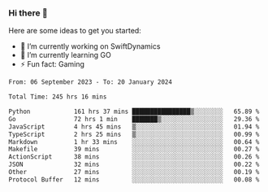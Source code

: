 ### Hi there 👋

Here are some ideas to get you started:

- 🔭 I’m currently working on SwiftDynamics
- 🌱 I’m currently learning GO
-  ⚡ Fun fact: Gaming
  
  <!--
- 👯 I’m looking to collaborate on ...
- 🤔 I’m looking for help with ...
- 💬 Ask me about ...
- 📫 How to reach me: ...
- 😄 Pronouns: ...
-->

<!--START_SECTION:waka-->

```txt
From: 06 September 2023 - To: 20 January 2024

Total Time: 245 hrs 16 mins

Python            161 hrs 37 mins ████████████████▒░░░░░░░░   65.89 %
Go                72 hrs 1 min    ███████▒░░░░░░░░░░░░░░░░░   29.36 %
JavaScript        4 hrs 45 mins   ▒░░░░░░░░░░░░░░░░░░░░░░░░   01.94 %
TypeScript        2 hrs 25 mins   ▒░░░░░░░░░░░░░░░░░░░░░░░░   00.99 %
Markdown          1 hr 33 mins    ░░░░░░░░░░░░░░░░░░░░░░░░░   00.64 %
Makefile          39 mins         ░░░░░░░░░░░░░░░░░░░░░░░░░   00.27 %
ActionScript      38 mins         ░░░░░░░░░░░░░░░░░░░░░░░░░   00.26 %
JSON              32 mins         ░░░░░░░░░░░░░░░░░░░░░░░░░   00.22 %
Other             27 mins         ░░░░░░░░░░░░░░░░░░░░░░░░░   00.19 %
Protocol Buffer   12 mins         ░░░░░░░░░░░░░░░░░░░░░░░░░   00.08 %
```

<!--END_SECTION:waka-->
